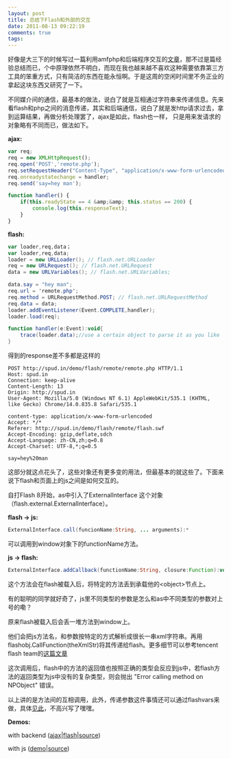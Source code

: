 ```yaml
---
layout: post
title: 总结下Flash和外部的交互
date: 2011-08-13 09:22:19
comments: true
tags: 
---
```


好像是大三下的时候写过一篇利用amfphp和后端程序交互的[文章](http://tangtun.blogbus.com/logs/50442825.html "a")，那不过是篇经验总结而已，个中原理依然不明白，而现在我也越来越不喜欢这种需要依靠第三方工具的笨重方式，只有简洁的东西在能永恒啊。于是这周的空闲时间里不务正业的拿起这块东西又研究了一下。

不同媒介间的通信，最基本的做法，说白了就是互相通过字符串来传递信息。先来看flash和php之间的消息传递，其实和后端通信，说白了就是发http请求过去，拿到运算结果，再做分析处理罢了，ajax是如此，flash也一样， 只是用来发请求的对象略有不同而已，做法如下。

**ajax:**
``` js
var req;
req = new XMLHttpRequest();
req.open('POST','remote.php');
req.setRequestHeader("Content-Type", "application/x-www-form-urlencoded");
req.onreadystatechange = handler;
req.send('say=hey man');

function handler() {
	if(this.readyState == 4 &amp;&amp; this.status == 200) {
		console.log(this.responseText);
	}
}
```

**flash:**
``` actionscript
var loader,req,data；
var loader,req,data;
loader = new URLLoader(); // flash.net.URLLoader
req = new URLRequest(); // flash.net.URLRequest
data = new URLVariables(); // flash.net.URLVariables;

data.say = "hey man";			
req.url = 'remote.php';
req.method = URLRequestMethod.POST; // flash.net.URLRequestMethod			
req.data = data;
loader.addEventListener(Event.COMPLETE,handler);
loader.load(req);

function handler(e:Event):void{
	trace(loader.data);//use a certain object to parse it as you like
}
```

得到的response差不多都是这样的
``` text
POST http://spud.in/demo/flash/remote/remote.php HTTP/1.1
Host: spud.in
Connection: keep-alive
Content-Length: 13
Origin: http://spud.in
User-Agent: Mozilla/5.0 (Windows NT 6.1) AppleWebKit/535.1 (KHTML, like Gecko) Chrome/14.0.835.8 Safari/535.1

content-type: application/x-www-form-urlencoded
Accept: */*
Referer: http://spud.in/demo/flash/remote/flash.swf
Accept-Encoding: gzip,deflate,sdch
Accept-Language: zh-CN,zh;q=0.8
Accept-Charset: UTF-8,*;q=0.5

say=hey%20man
```

这部分就这点花头了，这些对象还有更多变的用法，但最基本的就这些了。下面来说下flash和页面上的js之间是如何交互的。

自打Flash 8开始，as中引入了ExternalInterface 这个对象（flash.external.ExternalInterface）。

**flash -&gt; js:**
``` actionscript
ExternalInterface.call(funcionName:String, ... arguments):*
```

可以调用到window对象下的functionName方法。

**js -&gt; flash:**

``` actionscript
ExternalInterface.addCallback(functionName:String, closure:Function):void
```

这个方法会在flash被载入后，将特定的方法丢到承载他的&lt;object&gt;节点上。

有的聪明的同学就好奇了，js里不同类型的参数是怎么和as中不同类型的参数对上号的嘞？

原来flash被载入后会丢一堆方法到window上。

他们会把js方法名，和参数按特定的方式解析成很长一串xml字符串。再用flashobj.CallFunction(theXmlStr)将其传递给flash。更多细节可以参考tencent flash team的[这篇文章](http://flashteam.tencent.com/post/18/externalinterface-and-javascript/ "ExternalInterface 与 JavaScript")

这次调用后，flash中的方法的返回值也按照正确的类型会反应到js中，若flash方法的返回类型为js中没有的复杂类型，则会抛出 "Error calling method on NPObject" 错误。

以上讲的是方法间的互相调用，此外，传递参数这件事情还可以通过flashvars来做，具体[见此](http://kb2.adobe.com/cps/164/tn_16417.html "Use FlashVars to pass variables to SWF files")，不高兴写了嘿嘿。

**Demos:**

with backend ([ajax](http://spud.in/demo/flash/remote/ajax.html)|[flash](http://spud.in/demo/flash/remote/flash.swf)|[source](http://spud.in/demo/flash/remote/remote.zip))

with js ([demo](http://spud.in/demo/flash/external/)|[source](http://spud.in/demo/flash/external/flashExternal.zip))